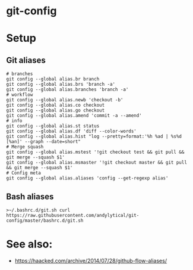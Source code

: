 # git-config

# Setup
## Git aliases
```
# branches
git config --global alias.br branch
git config --global alias.brs 'branch -a'
git config --global alias.branches 'branch -a'
# workflow
git config --global alias.newb 'checkout -b'
git config --global alias.co checkout
git config --global alias.go checkout
git config --global alias.amend 'commit -a --amend'
# info
git config --global alias.st status
git config --global alias.df 'diff --color-words'
git config --global alias.hist "log --pretty=format:'%h %ad | %s%d [%an]' --graph --date=short"
# Merge squash
git config --global alias.mstest '!git checkout test && git pull && git merge --squash $1'
git config --global alias.msmaster '!git checkout master && git pull && git merge --squash $1'
# Config meta
git config --global alias.aliases 'config --get-regexp alias'

```

## Bash aliases
`>~/.bashrc.d/git.sh curl https://raw.githubusercontent.com/andylytical/git-config/master/bashrc.d/git.sh`

# See also:
* https://haacked.com/archive/2014/07/28/github-flow-aliases/
